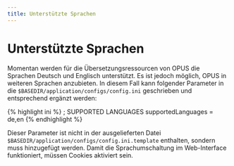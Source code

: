 ```yaml
---
title: Unterstützte Sprachen
---
```


# Unterstützte Sprachen

Momentan werden für die Übersetzungsressourcen von OPUS die Sprachen Deutsch und Englisch
unterstützt. Es ist jedoch möglich, OPUS in weiteren Sprachen anzubieten. In diesem Fall kann
folgender Parameter in die `$BASEDIR/application/configs/config.ini` geschrieben und
entsprechend ergänzt werden:

{% highlight ini %}
; SUPPORTED LANGUAGES
supportedLanguages = de,en
{% endhighlight %}

Dieser Parameter ist nicht in der ausgelieferten Datei
`$BASEDIR/application/configs/config.ini.template` enthalten, sondern muss hinzugefügt
werden. Damit die Sprachumschaltung im Web-Interface funktioniert, müssen Cookies aktiviert
sein.
